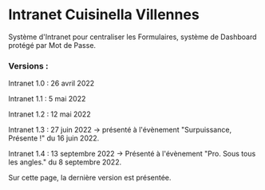 # Intranet Cuisinella Villennes
Système d'Intranet pour centraliser les Formulaires, système de Dashboard protégé par Mot de Passe.

### Versions : 
Intranet 1.0 : 26 avril 2022

Intranet 1.1 : 5 mai 2022

Intranet 1.2 : 12 mai 2022

Intranet 1.3 : 27 juin 2022 → présenté à l'évènement "Surpuissance, Présente !" du 16 juin 2022.

Intranet 1.4 : 13 septembre 2022 → Présenté à l'évènement "Pro. Sous tous les angles." du 8 septembre 2022.

Sur cette page, la dernière version est présentée.

